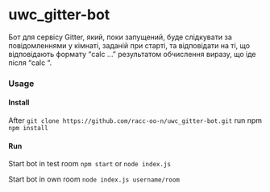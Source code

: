 # uwc_gitter-bot
Бот для сервісу Gitter, який, поки запущений, буде слідкувати за повідомленнями у кімнаті, заданій при старті, та відповідати на ті, що відповідають формату “calc ...” результатом обчислення виразу, що іде після “calc “.

### Usage

#### Install
After
```git clone https://github.com/racc-oo-n/uwc_gitter-bot.git```
run npm
```npm install```

#### Run
Start bot in test room
```npm start```
or
```node index.js```

Start bot in own room
```node index.js username/room```
